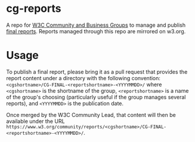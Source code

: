 # cg-reports
A repo for <a href="https://www.w3.org/community/">W3C Community and Business Groups</a> to manage and publish <a href="https://www.w3.org/community/reports/">final reports</a>. Reports managed through this repo are mirrored on w3.org.

# Usage
To publish a final report, please bring it as a pull request that provides the report content under a directory with  the following convention:
`<cgshortname>/CG-FINAL-<reportshortname>-<YYYYMMDD>/` where `<cgshortname>` is the shortname of the group, `<reportshortname>` is a name of the group's choosing (particularly useful if the group manages several reports), and `<YYYYMMDD>` is the publication date.

Once merged by the W3C Community Lead, that content will then be available under the URL `https://www.w3.org/community/reports/<cgshortname>/CG-FINAL-<reportshortname>-<YYYYMMDD>/`.
